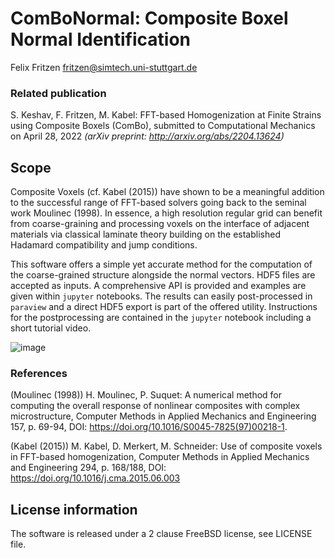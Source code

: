 # ComBoNormal: Composite Boxel Normal Identification

Felix Fritzen <fritzen@simtech.uni-stuttgart.de>

### Related publication
S. Keshav, F. Fritzen, M. Kabel: FFT-based Homogenization at Finite Strains using Composite Boxels (ComBo), submitted to Computational Mechanics on April 28, 2022 *(arXiv preprint: http://arxiv.org/abs/2204.13624)*


## Scope
Composite Voxels (cf. Kabel (2015)) have shown to be a meaningful addition to the successful range of FFT-based solvers going back to the seminal work Moulinec (1998). In essence, a high resolution regular grid can benefit from coarse-graining and processing voxels on the interface of adjacent materials via classical laminate theory building on the established Hadamard compatibility and jump conditions.

This software offers a simple yet accurate method for the computation of the coarse-grained structure alongside the normal vectors. HDF5 files are accepted as inputs. A comprehensive API is provided and examples are given within `jupyter` notebooks. The results can easily post-processed in `paraview` and a direct HDF5 export is part of the offered utility. Instructions for the postprocessing are contained in the `jupyter` notebook including a short tutorial video.

![image](https://media.github.tik.uni-stuttgart.de/user/397/files/894cb180-9b4b-11ec-91e5-e718b43d0bf9)

### References

(Moulinec (1998)) H. Moulinec, P. Suquet: A numerical method for computing the overall response of nonlinear composites with complex microstructure, Computer Methods in Applied Mechanics and Engineering 157, p. 69-94, DOI: https://doi.org/10.1016/S0045-7825(97)00218-1.

(Kabel (2015)) M. Kabel, D. Merkert, M. Schneider: Use of composite voxels in FFT-based homogenization, Computer Methods in Applied Mechanics and Engineering 294, p. 168/188, DOI: https://doi.org/10.1016/j.cma.2015.06.003

## License information

The software is released under a 2 clause FreeBSD license, see LICENSE file.
